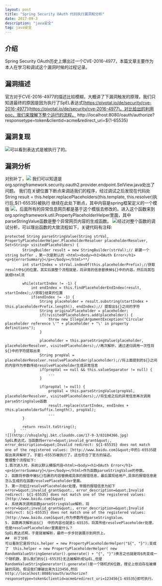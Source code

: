 ```yaml
---
layout: post  
title: "Spring Security OAuth 代码执行漏洞和分析"  
date: 2017-09-3
description: "java安全"
tag: java安全
---
```


## 介绍  
Spring Security OAuth历史上爆出过一个CVE-2016-4977，本篇文章主要作为本人在学习和调试这个漏洞时候的过程记录。
## 漏洞描述  
官方对于CVE-2016-4977的描述比较模糊，大概讲了下漏洞触发的原理，我们只知道最终的原因是因为执行了SpEL表达式[https://pivotal.io/de/security/cve-2016-4977](https://pivotal.io/de/security/cve-2016-4977)。对比给出的利用poc，我们来理解下整个运行的流程。
http://localhost:8080/oauth/authorize?responsetype=token&clientid=acme&redirect_uri=${1-65535}
##  漏洞复现  
![](http://ohsqlm7gj.bkt.clouddn.com/17-9-3/71366994.jpg)可以看到表达式是被执行了的。
##  漏洞分析  
对别补丁，![](http://ohsqlm7gj.bkt.clouddn.com/17-9-3/9636761.jpg)
我们可以知道是org.springframework.security.oauth2.provider.endpoint.SelView.java处出了问题。
我们在关键位置下断点来调适我们的程序，经过调试之后发现在代码处String result = this.helper.replacePlaceholders(this.template, this.resolver)执行后,${1-65535}被执行
继续在此处下断点，其中内容是spring框架定义的一个模版
![](http://ohsqlm7gj.bkt.clouddn.com/17-9-3/39716306.jpg)，后面所有的异常信息网页都是基于这个模版去修改的。进入这个函数来到org.springframework.util.PropertyPlaceholderHelper里面，其中parseStringValue函数是整个异常网页内容的生成函数。
![](http://ohsqlm7gj.bkt.clouddn.com/17-9-3/10984658.jpg)经过对整个函数的调试分析，可以理出函数的大致流程如下，关键代码有注释:
```
protected String parseStringValue(String strVal, PropertyPlaceholderHelper.PlaceholderResolver placeholderResolver, Set<String> visitedPlaceholders) {
        StringBuilder result = new StringBuilder(strVal);// 新建一个string buffer ，第一次是默认的 <html><body><h1>OAuth Error</h1><p>${errorSummary}</p></body></html>**/
        int startIndex = strVal.indexOf(this.placeholderPrefix);//获取result中${的位置，其实后面整个流程就是，将异常的信息替换掉${}中的内容，然后将其包装成html流

        while(startIndex != -1) {
            int endIndex = this.findPlaceholderEndIndex(result, startIndex);//获取}结束的位置
            if(endIndex != -1) {
                String placeholder = result.substring(startIndex + this.placeholderPrefix.length(), endIndex);// 提取出${}之间的字符
                String originalPlaceholder = placeholder;
                if(!visitedPlaceholders.add(placeholder)) {
                    throw new IllegalArgumentException("Circular placeholder reference \'" + placeholder + "\' in property definitions");
                }

                placeholder = this.parseStringValue(placeholder, placeholderResolver, visitedPlaceholders);//再次解析，通过递归调用一次性将${}中的字符提取出来
                String propVal = placeholderResolver.resolvePlaceholder(placeholder);//将上面提到的${}之间的内容作为参数传给resolvePlaceholder生成异常信息
                if(propVal == null && this.valueSeparator != null) {
                    ...
                }

                if(propVal != null) {
                    propVal = this.parseStringValue(propVal, placeholderResolver, visitedPlaceholders);//将生成之后的异常信息再次调用parseStringValue函数
                    result.replace(startIndex, endIndex + this.placeholderSuffix.length(), propVal);
                    ...
        }

        return result.toString();
    }  ```  
![](http://ohsqlm7gj.bkt.clouddn.com/17-9-3/83104366.jpg)
SpEL表达式，当函数将error=&quot;invalid_grant&quot;, error_description=&quot;Invalid redirect: ${1-65535} does not match one of the registered values: [http://www.baidu.com]&quot;中的1-65535提取出来并解析了。于是1-65535被执行了。这也符合了官方的描述。
整理整个流程如下:  
1.首次进入时，系统以默认模版内容<html><body><h1>OAuth Error</h1><p>${errorSummary}</p></body></html>作为函数parseStringValue的参数。  
2. 函数将参数中被${}包裹的内容替换成具体的报错信息，最后展现给用户,具体的报错信息是怎么生成的在函数resolvePlaceholder里面。  
3. 第一次经过resolvePlaceholder处理，举报的报错信息为如下error=&quot;invalid_grant&quot;, error_description=&quot;Invalid redirect: ${1-65535} does not match one of the registered values: [http://www.baidu.com]&quot;  
4. 系统再次调用函数parseStringValue解析，将error=&quot;invalid_grant&quot;, error_description=&quot;Invalid redirect: ${1-65535} does not match one of the registered values: [http://www.baidu.com]&quot;作为参数传给parseStringValue。  
5. 函数再次解析出${}  中的内容也就是1-65535，将其传给resolvePlaceholder处理，但是resolvePlaceholder里面是什么？
SpEL表达式啊，于是就被解析，最终一步步封装展示到网页上。
##  补丁分析  
可以看到它是将this.helper = new PropertyPlaceholderHelper("${", "}");变成了  this.helper = new PropertyPlaceholderHelper( new RandomValueStringGenerator().generate() + "{", "}")换言之也就是将$先变成一个随机数，那么我们的${1-65535}无法被解析成SpEL,但是RandomValueStringGenerator().generate()是一个随机的6位数，理论上依旧存在被爆破的风险。假设我们爆破出来为123456,然后http://localhost:8080/oauth/authorize?responsetype=token&clientid=acme&redirect_uri=123456{1-65535}即可执行。
